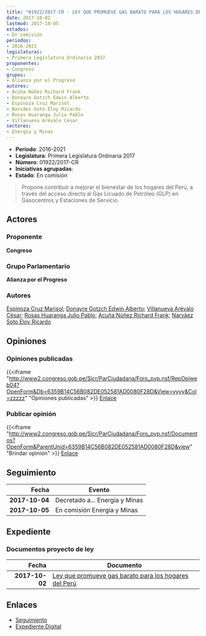 ```yaml
---
title: "01922/2017-CR - LEY QUE PROMUEVE GAS BARATO PARA LOS HOGARES DEL PERÚ"
date: 2017-10-02
lastmod: 2017-10-05
estados:
- En comisión
periodos:
- 2016-2021
legislaturas:
- Primera Legislatura Ordinaria 2017
proponentes:
- Congreso
grupos:
- Alianza por el Progreso
autores:
- Acuña Núñez Richard Frank
- Donayre Gotzch Edwin Alberto
- Espinoza Cruz Marisol
- Narváez Soto Eloy Ricardo
- Rosas Huaranga Julio Pablo
- Villanueva Arévalo César
sectores:
- Energía y Minas
---
```

- **Periodo**: 2016-2021
- **Legislatura**: Primera Legislatura Ordinaria 2017
- **Número**: 01922/2017-CR
- **Iniciativas agrupadas**: 
- **Estado**: En comisión

> Propone contribuir a mejorar el bienestar de los hogares del Perú, a través del acceso directo al Gas Licuado de Petróleo (GLP) en Gasocentros y Estaciones de Servicio.


## Actores

### Proponente

**Congreso**

### Grupo Parlamentario

**Alianza por el Progreso**

### Autores

[Espinoza Cruz Marisol](mailto:mailto:mespinozac@congreso.gob.pe); [Donayre Gotzch Edwin Alberto](mailto:mailto:edonayre@congreso.gob.pe); [Villanueva Arévalo César](mailto:mailto:cvillanueva@congreso.gob.pe); [Rosas Huaranga Julio Pablo](mailto:mailto:jrosas@congreso.gob.pe); [Acuña Núñez Richard Frank](mailto:mailto:racuna@congreso.gob.pe); [Narváez Soto Eloy Ricardo](mailto:mailto:enarvaez@congreso.gob.pe)

## Opiniones

### Opiniones publicadas

{{<iframe "http://www2.congreso.gob.pe/Sicr/ParCiudadana/Foro_pvp.nsf/RepOpiweb04?OpenForm&Db=6359B14C56B082DE052581AD0080F28D&View=yyyy&Col=zzzzz" "Opiniones publicadas" >}}
[Enlace](http://www2.congreso.gob.pe/Sicr/ParCiudadana/Foro_pvp.nsf/RepOpiweb04?OpenForm&Db=6359B14C56B082DE052581AD0080F28D&View=yyyy&Col=zzzzz)

### Publicar opinión

{{<iframe "http://www2.congreso.gob.pe/Sicr/ParCiudadana/Foro_pvp.nsf/Documentos?OpenForm&ParentUnid=6359B14C56B082DE052581AD0080F28D&view" "Brindar opinión" >}}
[Enlace](http://www2.congreso.gob.pe/Sicr/ParCiudadana/Foro_pvp.nsf/Documentos?OpenForm&ParentUnid=6359B14C56B082DE052581AD0080F28D&view)


## Seguimiento

| Fecha | Evento |
|------:|--------|
| **2017-10-04** | Decretado a... Energía y Minas |
| **2017-10-05** | En comisión Energía y Minas |

## Expediente

### Documentos proyecto de ley

| Fecha | Documento |
|------:|-----------|
| **2017-10-02** | [Ley que promueve gas barato para los hogares del Perú](http://www.leyes.congreso.gob.pe/Documentos/2016_2021/Proyectos_de_Ley_y_de_Resoluciones_Legislativas/PL0192220171002..pdf) |

## Enlaces

- [Seguimiento](http://www2.congreso.gob.pe/Sicr/TraDocEstProc/CLProLey2016.nsf/f7fff46988ca05b1052578e100829cc7/d713827ee1b769f6052581ad007dff97?OpenDocument)
- [Expediente Digital](http://www2.congreso.gob.pe/Sicr/TraDocEstProc/Expvirt_2011.nsf/visbusqptramdoc1621/01922?opendocument)

